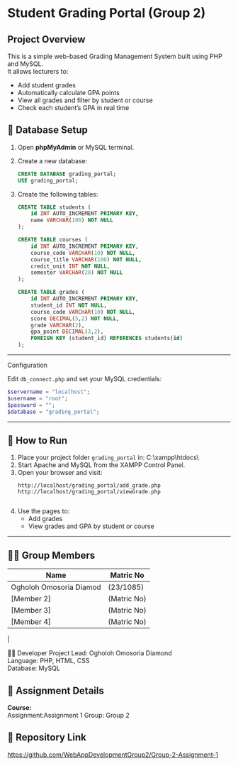 # Student Grading Portal (Group 2)

## Project Overview
This is a simple web-based Grading Management System built using PHP and MySQL.  
It allows lecturers to:
- Add student grades  
- Automatically calculate GPA points  
- View all grades and filter by student or course  
- Check each student’s GPA in real time  


## 🧱 Database Setup

1. Open **phpMyAdmin** or MySQL terminal.  
2. Create a new database:
   ```sql
   CREATE DATABASE grading_portal;
   USE grading_portal;
   ```
3. Create the following tables:

   ```sql
   CREATE TABLE students (
       id INT AUTO_INCREMENT PRIMARY KEY,
       name VARCHAR(100) NOT NULL
   );

   CREATE TABLE courses (
       id INT AUTO_INCREMENT PRIMARY KEY,
       course_code VARCHAR(10) NOT NULL,
       course_title VARCHAR(100) NOT NULL,
       credit_unit INT NOT NULL,
       semester VARCHAR(20) NOT NULL
   );

   CREATE TABLE grades (
       id INT AUTO_INCREMENT PRIMARY KEY,
       student_id INT NOT NULL,
       course_code VARCHAR(10) NOT NULL,
       score DECIMAL(5,2) NOT NULL,
       grade VARCHAR(2),
       gpa_point DECIMAL(3,2),
       FOREIGN KEY (student_id) REFERENCES students(id)
   );
   ```

---

Configuration

Edit `db_connect.php` and set your MySQL credentials:
```php
$servername = "localhost";
$username = "root";
$password = "";
$database = "grading_portal";
```

---

## 🚀 How to Run

1. Place your project folder `grading_portal` in:
   C:\xampp\htdocs\
2. Start Apache and MySQL from the XAMPP Control Panel.  
3. Open your browser and visit:
   ```
   http://localhost/grading_portal/add_grade.php
   http://localhost/grading_portal/viewGrade.php
  
4. Use the pages to:
   - Add grades  
   - View grades and GPA by student or course    

---

## 🧑‍💻 Group Members
| Name | Matric No |
|------|------------|
| Ogholoh Omosoria Diamod  | (23/1085) |
| [Member 2] | (Matric No) |
| [Member 3] | (Matric No) |
| [Member 4] | (Matric No) |
| 

👩‍💻 Developer
Project Lead: Ogholoh Omosoria Diamond  
Language: PHP, HTML, CSS  
Database: MySQL

## 🏫 Assignment Details
**Course:**   
Assignment:Assignment 1
Group: Group 2 


## 🔗 Repository Link
https://github.com/WebAppDevelopmentGroup2/Group-2-Assignment-1
